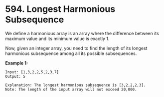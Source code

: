 # 594. Longest Harmonious Subsequence

We define a harmonious array is an array where the difference between its maximum value and its
minimum value is exactly 1.

Now, given an integer array, you need to find the length of its longest harmonious subsequence
among all its possible subsequences.

**Example 1:**

```
Input: [1,3,2,2,5,2,3,7]
Output: 5

Explanation: The longest harmonious subsequence is [3,2,2,2,3].
Note: The length of the input array will not exceed 20,000.
```
